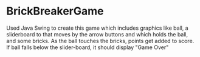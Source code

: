 # BrickBreakerGame
Used Java Swing to create this game which includes graphics like ball, a sliderboard to that moves by the arrow buttons and which holds the ball, and some bricks. As the ball touches the bricks, points get added to score. If ball falls below the slider-board, it should display "Game Over"
